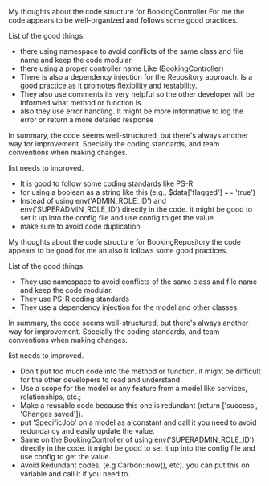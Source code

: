 My thoughts about the code structure for BookingController For me the code appears to be well-organized and follows some good practices.

List of the good things.
  * there using namespace to avoid conflicts of the same class and file name and keep the code modular.
  * there using a proper controller name  Like (BookingController)
  * There is also  a dependency injection for the Repository approach. Is a good practice as it promotes flexibility and testability.
  * They also use comments its very helpful so the other developer will be informed what method or function is.
  * also they use error handling. It might be more informative to log the error or return a more detailed response

In summary, the code seems well-structured, but there's always another way for improvement. Specially the coding standards, and team conventions when making changes.

list needs to improved.
  * It is good to follow some coding standards like PS-R
  * for using a boolean as a string like this  (e.g., $data['flagged'] == 'true')
  * Instead of using env('ADMIN_ROLE_ID') and env('SUPERADMIN_ROLE_ID') directly in the code. it might be good to set it up into the config file and use config to get the value.
  * make sure to avoid code duplication



My thoughts about the code structure for BookingRepository  the code appears to be good for me an also it follows some good practices.

List of the good things.
  * They use namespace to avoid conflicts of the same class and file name and keep the code modular.
  * They use  PS-R coding standards  
  * They use a dependency injection for the model and other classes.

In summary, the code seems well-structured, but there's always another way for improvement. Specially the coding standards, and team conventions when making changes.

list needs to improved.
  * Don't put too much code into the method or function. it might be difficult for the other developers to read and understand
  * Use a scope for the model or any feature from a model like services, relationships, etc.;
  * Make a reusable code because this one is redundant (return ['success', 'Changes saved']).
  * put 'SpecificJob' on a model as a constant and call it you need  to avoid redundancy and easily update the  value.
  * Same on the BookingController of using  env('SUPERADMIN_ROLE_ID') directly in the code. it might be good to set it up into the config file and use config to get the value.
  * Avoid Redundant codes, (e.g Carbon::now(), etc). you can put this on variable and call it if you need to.
